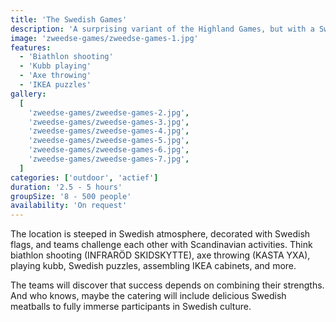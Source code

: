 ```yaml
---
title: 'The Swedish Games'
description: 'A surprising variant of the Highland Games, but with a Swedish twist.'
image: 'zweedse-games/zweedse-games-1.jpg'
features:
  - 'Biathlon shooting'
  - 'Kubb playing'
  - 'Axe throwing'
  - 'IKEA puzzles'
gallery:
  [
    'zweedse-games/zweedse-games-2.jpg',
    'zweedse-games/zweedse-games-3.jpg',
    'zweedse-games/zweedse-games-4.jpg',
    'zweedse-games/zweedse-games-5.jpg',
    'zweedse-games/zweedse-games-6.jpg',
    'zweedse-games/zweedse-games-7.jpg',
  ]
categories: ['outdoor', 'actief']
duration: '2.5 - 5 hours'
groupSize: '8 - 500 people'
availability: 'On request'
---
```


The location is steeped in Swedish atmosphere, decorated with Swedish flags, and teams challenge each other with Scandinavian activities. Think biathlon shooting (INFRARÖD SKIDSKYTTE), axe throwing (KASTA YXA), playing kubb, Swedish puzzles, assembling IKEA cabinets, and more.

The teams will discover that success depends on combining their strengths. And who knows, maybe the catering will include delicious Swedish meatballs to fully immerse participants in Swedish culture.
